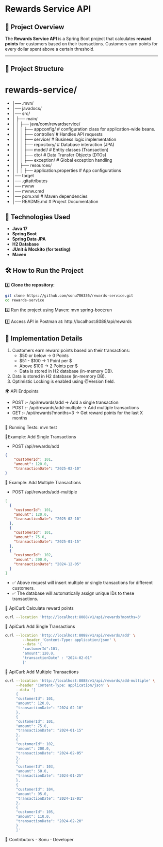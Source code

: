 # Rewards Service API

## 📌 Project Overview ##
The **Rewards Service API** is a Spring Boot project that calculates **reward points** for customers based on their transactions.
Customers earn points for every dollar spent above a certain threshold.

---

## 📁 Project Structure ##

# rewards-service/
- │── .mvn/
- │── javadocs/
- │── src/
- │ ├── main/
- │ │ ├── java/com/rewardservice/
- │ │ │ ├── appconfig/ # configuration class for application-wide beans.
- │ │ │ ├── controller/ # Handles API requests
- │ │ │ ├── service/ # Business logic implementation
- │ │ │ ├── repository/ # Database interaction (JPA)
- │ │ │ ├── model/ # Entity classes (Transaction)
- │ │ │ ├── dto/ # Data Transfer Objects (DTOs)
- │ │ │ ├── exception/ # Global exception handling
- │ │ ├── resources/ 
- │ │ │ ├── application.properties # App configurations
- │── target
- │── .gitattributes
- │── mvnw 
- │── mvnw.cmd 
- │── pom.xml # Maven dependencies
- │── README.md # Project Documentation

## 🚀 Technologies Used
- **Java 17**
- **Spring Boot**
- **Spring Data JPA**
- **H2 Database**
- **JUnit & Mockito (for testing)**
- **Maven**

## 🛠 How to Run the Project
1️⃣ **Clone the repository**:
```sh
git clone https://github.com/sonu786336/rewards-service.git
cd rewards-service
```

2️⃣ Run the project using Maven: mvn spring-boot:run

3️⃣ Access API in Postman at: http://localhost:8088/api/rewards

## 📌 Implementation Details
1. Customers earn reward points based on their transactions:
	- $50 or below → 0 Points
	- $51 - $100 → 1 Point per $
	- Above $100 → 2 Points per $
	- Data is stored in H2 database (in-memory DB).
2. Data is stored in H2 database (in-memory DB).
3. Optimistic Locking is enabled using @Version field.

🌍 API Endpoints
- POST :- /api/rewards/add → Add a single transaction
- POST :- /api/rewards/add-multiple → Add multiple transactions
- GET  :- /api/rewards?months=3 → Get reward points for the last X months


🧪 Running Tests: mvn test

📌Example: Add Single Transactions
- POST /api/rewards/add
```json
{
    "customerId": 101,
    "amount": 120.0,
    "transactionDate": "2025-02-10"
}
```

📌 Example: Add Multiple Transactions
- POST /api/rewards/add-multiple
```json
[
  {
    "customerId": 101,
    "amount": 120.0,
    "transactionDate": "2025-02-10"
  },
  {
    "customerId": 101,
    "amount": 75.0,
    "transactionDate": "2025-01-15"
  },
  {
    "customerId": 102,
    "amount": 200.0,
    "transactionDate": "2024-12-05"
  }
]
```

- ✅ Above request will insert multiple or single transactions for different customers.
- ✅ The database will automatically assign unique IDs to these transactions.

📌 ApiCurl: Calculate reward points
```sh
curl --location 'http://localhost:8088/v1/api/rewards?months=3'
```
📌 ApiCurl: Add Single Transactions

```sh	
curl --location 'http://localhost:8088/v1/api/rewards/add' \
        --header 'Content-Type: application/json' \
        --data '{
        "customerId":101,
        "amount":120.0,
        "transactionDate" : "2024-02-01"
        }'
```
		
📌 ApiCurl: Add Multiple Transactions

```sh	
curl --location 'http://localhost:8088/v1/api/rewards/add-multiple' \
     --header 'Content-Type: application/json' \
     --data '[
     {
     "customerId": 101,
     "amount": 120.0,
     "transactionDate": "2024-02-10"
     },
     {
     "customerId": 101,
     "amount": 75.0,
     "transactionDate": "2024-01-15"
     },
     {
     "customerId": 102,
     "amount": 200.0,
     "transactionDate": "2024-02-05"
     },
     {
     "customerId": 103,
     "amount": 50.0,
     "transactionDate": "2024-01-25"
     },
     {
     "customerId": 104,
     "amount": 95.0,
     "transactionDate": "2024-12-01"
     },
     {
     "customerId": 105,
     "amount": 110.0,
     "transactionDate": "2024-02-20"
     }
     ]'
```

📌 Contributors
	- Sonu - Developer
